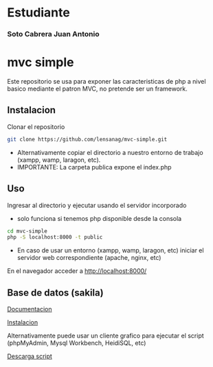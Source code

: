 # Estudiante
### Soto Cabrera Juan Antonio

# mvc simple

Este repositorio se usa para exponer las caracteristicas de php a nivel basico mediante el patron MVC, no pretende ser un framework.

## Instalacion

Clonar el repositorio 
```bash
git clone https://github.com/lensanag/mvc-simple.git
```

* Alternativamente copiar el directorio a nuestro entorno de trabajo (xampp, wamp, laragon, etc).
* IMPORTANTE: La carpeta publica expone el index.php

## Uso
Ingresar al directorio y ejecutar usando el servidor incorporado
* solo funciona si tenemos php disponible desde la consola
```bash
cd mvc-simple
php -S localhost:8000 -t public
```
* En caso de usar un entorno (xampp, wamp, laragon, etc) iniciar el servidor web correspondiente (apache, nginx, etc)

En el navegador acceder a [http://localhost:8000/](http://localhost:8000/)

## Base de datos (sakila)

[Documentacion](https://dev.mysql.com/doc/sakila/en/)

[Instalacion](https://dev.mysql.com/doc/sakila/en/sakila-installation.html)

Alternativamente puede usar un cliente grafico para ejecutar el script (phpMyAdmin, Mysql Workbench, HeidiSQL, etc)

[Descarga script](https://downloads.mysql.com/docs/sakila-db.zip)